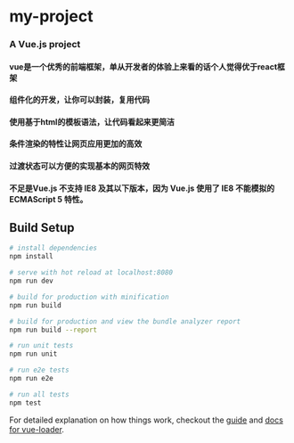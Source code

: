 # my-project

### A Vue.js project

#### vue是一个优秀的前端框架，单从开发者的体验上来看的话个人觉得优于react框架
#### 组件化的开发，让你可以封装，复用代码
#### 使用基于html的模板语法，让代码看起来更简洁
#### 条件渲染的特性让网页应用更加的高效
#### 过渡状态可以方便的实现基本的网页特效

#### 不足是Vue.js 不支持 IE8 及其以下版本，因为 Vue.js 使用了 IE8 不能模拟的 ECMAScript 5 特性。 

## Build Setup

``` bash
# install dependencies
npm install

# serve with hot reload at localhost:8080
npm run dev

# build for production with minification
npm run build

# build for production and view the bundle analyzer report
npm run build --report

# run unit tests
npm run unit

# run e2e tests
npm run e2e

# run all tests
npm test
```

For detailed explanation on how things work, checkout the [guide](http://vuejs-templates.github.io/webpack/) and [docs for vue-loader](http://vuejs.github.io/vue-loader).
